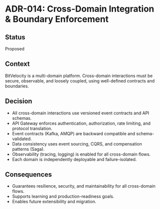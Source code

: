 # ADR-014: Cross-Domain Integration & Boundary Enforcement

## Status
Proposed

## Context
BitVelocity is a multi-domain platform. Cross-domain interactions must be secure, observable, and loosely coupled, using well-defined contracts and boundaries.

## Decision
- All cross-domain interactions use versioned event contracts and API schemas.
- API Gateway enforces authentication, authorization, rate limiting, and protocol translation.
- Event contracts (Kafka, AMQP) are backward compatible and schema-validated.
- Data consistency uses event sourcing, CQRS, and compensation patterns (Saga).
- Observability (tracing, logging) is enabled for all cross-domain flows.
- Each domain is independently deployable and failure-isolated.

## Consequences
- Guarantees resilience, security, and maintainability for all cross-domain flows.
- Supports learning and production-readiness goals.
- Enables future extensibility and migration.

